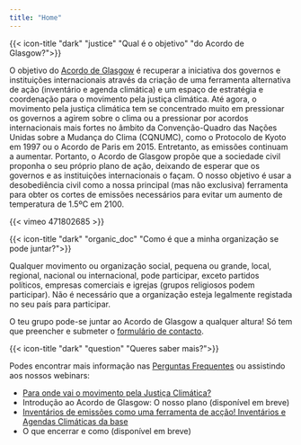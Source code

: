 ```yaml
---
title: "Home"
---
```


{{< icon-title "dark" "justice" "Qual é o objetivo" "do Acordo de Glasgow?">}}

O objetivo do [Acordo de Glasgow](./agreement) é recuperar a iniciativa dos governos e instituições internacionais através da criação de uma ferramenta alternativa de ação (inventário e agenda climática) e um espaço de estratégia e coordenação para o movimento pela justiça climática. Até agora, o movimento pela justiça climática tem se concentrado muito em pressionar os governos a agirem sobre o clima ou a pressionar por acordos internacionais mais fortes no âmbito da Convenção-Quadro das Nações Unidas sobre a Mudança do Clima (CQNUMC), como o Protocolo de Kyoto em 1997 ou o Acordo de Paris em 2015. Entretanto, as emissões continuam a aumentar. Portanto, o Acordo de Glasgow propõe que a sociedade civil proponha o seu próprio plano de ação, deixando de esperar que os governos e as instituições internacionais o façam. O nosso objetivo é usar a desobediência civil como a nossa principal (mas não exclusiva) ferramenta para obter os cortes de emissões necessários para evitar um aumento de temperatura de 1.5ºC em 2100.  

{{< vimeo 471802685 >}}

{{< icon-title "dark" "organic_doc" "Como é que a minha organização se pode juntar?">}}

Qualquer movimento ou organização social, pequena ou grande, local, regional, nacional ou internacional, pode participar, exceto partidos políticos, empresas comerciais e igrejas (grupos religiosos podem participar). Não é necessário que a organização esteja legalmente registada no seu país para participar.

O teu grupo pode-se juntar ao Acordo de Glasgow a qualquer altura! Só tem que preencher e submeter o [formulário de contacto](./contact).

{{< icon-title "dark" "question" "Queres saber mais?">}}

Podes encontrar mais informação nas [Perguntas Frequentes](./faq) ou assistindo aos nossos webinars:
- [Para onde vai o movimento pela Justiça Climática?](https://www.facebook.com/peoplesclimatecommitment/videos/2653423964896375/)
- Introdução ao Acordo de Glasgow: O nosso plano (disponível em breve)
- [Inventários de emissões como uma ferramenta de acção! Inventários e Agendas Climáticas da base](https://www.facebook.com/peoplesclimatecommitment/videos/358312655441148/)
- O que encerrar e como (disponível em breve)